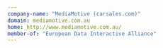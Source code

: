```yaml
---
company-name: "MediaMotive (carsales.com)"
domain: mediamotive.com.au
home: http://www.mediamotive.com.au/
member-of: "European Data Interactive Alliance"
---
```




